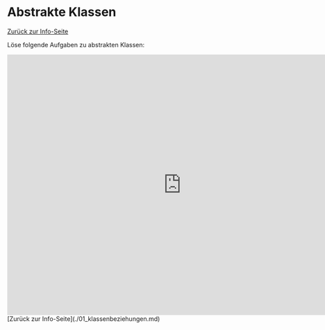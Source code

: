 # Abstrakte Klassen
[Zurück zur Info-Seite](./01_klassenbeziehungen.md)

Löse folgende Aufgaben zu abstrakten Klassen:

<iframe src="https://learningapps.org/watch?v=pf2mrptja25" width="800" height="600" frameborder="0" scrolling="no"></iframe>
[Zurück zur Info-Seite](./01_klassenbeziehungen.md)